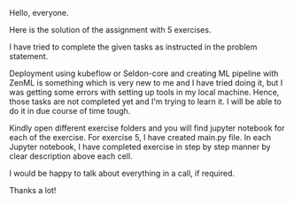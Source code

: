 Hello, everyone. 

Here is the solution of the assignment with 5 exercises. 

I have tried to complete the given tasks as instructed in the problem statement. 

Deployment using kubeflow or Seldon-core and creating ML pipeline with ZenML is something which is very new to me and I have tried doing it,
but I was getting some errors with setting up tools in my local machine. Hence, those tasks are not completed yet and I'm trying to learn it. 
I will be able to do it in due course of time tough. 

Kindly open different exercise folders and you will find jupyter notebook for each of the exercise. For exercise 5, I have created main.py file. 
In each Jupyter notebook, I have completed exercise in step by step manner by clear description above each cell. 

I would be happy to talk about everything in a call, if required. 

Thanks a lot!
